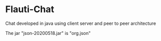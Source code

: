 # Flauti-Chat
Chat developed in java using client server and peer to peer architecture


The jar "json-20200518.jar" is  "org.json"